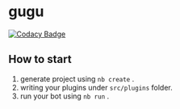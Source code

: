 # gugu

[![Codacy Badge](https://api.codacy.com/project/badge/Grade/165f25d08fd64df5b01a965e0e7abccd)](https://app.codacy.com/gh/gugu-abyss/qq_bot?utm_source=github.com&utm_medium=referral&utm_content=gugu-abyss/qq_bot&utm_campaign=Badge_Grade)

## How to start

1. generate project using `nb create` .
2. writing your plugins under `src/plugins` folder.
3. run your bot using `nb run` .
